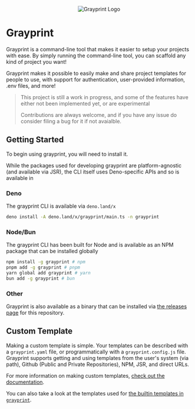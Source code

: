 <div style="text-align: center;">

![Grayprint Logo](https://github.com/user-attachments/assets/3dd33424-2198-4203-8afc-a12d52a8c5ad)

<!--- ![Grayprint Logo](https://github.com/user-attachments/assets/a1775b2a-a90d-4360-95c5-a1b383515c18) -->

</div>

# Grayprint

Grayprint is a command-line tool that makes it easier to setup your projects
with ease. By simply running the command-line tool, you can scaffold any kind of
project you want!

Grayprint makes it possible to easily make and share project templates for
people to use, with support for authentication, user-provided information, .env
files, and more!

> This project is still a work in progress, and some of the features have either
> not been implemented yet, or are experimental
>
> Contributions are always welcome, and if you have any issue do consider filing
> a bug for it if not avaialble.

## Getting Started

To begin using grayprint, you will need to install it.

While the packages used for developing grayprint are platform-agnostic (and
available via JSR), the CLI itself uses Deno-specific APIs and so is available
in

### Deno

The grayprint CLI is available via `deno.land/x`

```bash
deno install -A deno.land/x/grayprint/main.ts -n grayprint
```

### Node/Bun

The grayprint CLI has been built for Node and is available as an NPM package
that can be installed globally

```bash
npm install -g grayprint # npm
pnpm add -g grayprint # pnpm
yarn global add grayprint # yarn
bun add -g grayprint # bun
```

### Other

Grayprint is also available as a binary that can be installed via
[the releases page]() for this repository.

## Custom Template

Making a custom template is simple. Your templates can be described with a
`grayprint.yaml` file, or programmatically with a `grayprint.config.js` file.
Grayprint supports getting and using templates from the user's system (via
path), Github (Public and Private Repositories), NPM, JSR, and direct URLs.

For more information on making custom templates,
[check out the documentation](./docs/templates.md).

You can also take a look at the templates used for
[the builtin templates in `grayprint`](./cli/src/core).
